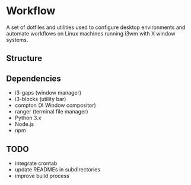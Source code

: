 # Workflow
A set of dotfiles and utilities used to configure desktop environments and automate workflows on Linux machines running i3wm with X window systems.

## Structure


## Dependencies
* i3-gaps (window manager)
* i3-blocks (utility bar)
* compton (X Window compositor)
* ranger (terminal file manager)
* Python 3.x
* Node.js
* npm

## TODO
* integrate crontab
* update READMEs in subdirectories
* improve build process